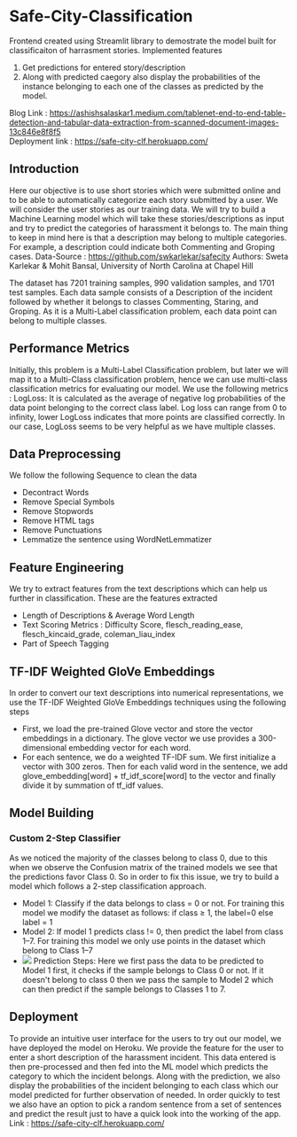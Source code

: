 # Safe-City-Classification
Frontend created using Streamlit library to demostrate the model built for classificaiton of harrasment stories.
Implemented features
1. Get predictions for entered story/description
2. Along with predicted caegory also display the probabilities of the instance belonging to each one of the classes as predicted by the model.

Blog Link : https://ashishsalaskar1.medium.com/tablenet-end-to-end-table-detection-and-tabular-data-extraction-from-scanned-document-images-13c846e8f8f5<br>
Deployment link : https://safe-city-clf.herokuapp.com/

## Introduction
Here our objective is to use short stories which were submitted online and to be able to automatically categorize each story submitted by a user. We will consider the user stories as our training data. We will try to build a Machine Learning model which will take these stories/descriptions as input and try to predict the categories of harassment it belongs to. The main thing to keep in mind here is that a description may belong to multiple categories. For example, a description could indicate both Commenting and Groping cases.
Data-Source : https://github.com/swkarlekar/safecity
Authors: Sweta Karlekar & Mohit Bansal, University of North Carolina at Chapel Hill

The dataset has 7201 training samples, 990 validation samples, and 1701 test samples. Each data sample consists of a Description of the incident followed by whether it belongs to classes Commenting, Staring, and Groping. As it is a Multi-Label classification problem, each data point can belong to multiple classes.

## Performance Metrics
Initially, this problem is a Multi-Label Classification problem, but later we will map it to a Multi-Class classification problem, hence we can use multi-class classification metrics for evaluating our model. We use the following metrics :
LogLoss: It is calculated as the average of negative log probabilities of the data point belonging to the correct class label. Log loss can range from 0 to infinity, lower LogLoss indicates that more points are classified correctly. In our case, LogLoss seems to be very helpful as we have multiple classes.

## Data Preprocessing
We follow the following Sequence to clean the data
- Decontract Words
- Remove Special Symbols
- Remove Stopwords
- Remove HTML tags
- Remove Punctuations
- Lemmatize the sentence using WordNetLemmatizer

## Feature Engineering
We try to extract features from the text descriptions which can help us further in classification. These are the features extracted
- Length of Descriptions & Average Word Length
- Text Scoring Metrics : Difficulty Score, flesch_reading_ease, flesch_kincaid_grade, coleman_liau_index
- Part of Speech Tagging

## TF-IDF Weighted GloVe Embeddings
In order to convert our text descriptions into numerical representations, we use the TF-IDF Weighted GloVe Embeddings techniques using the following steps
- First, we load the pre-trained Glove vector and store the vector embeddings in a dictionary. The glove vector we use provides a 300-dimensional embedding vector for each word.
- For each sentence, we do a weighted TF-IDF sum. We first initialize a vector with 300 zeros. Then for each valid word in the sentence, we add glove_embedding[word] + tf_idf_score[word] to the vector and finally divide it by summation of tf_idf values.

## Model Building
### Custom 2-Step Classifier
As we noticed the majority of the classes belong to class 0, due to this when we observe the Confusion matrix of the trained models we see that the predictions favor Class 0. So in order to fix this issue, we try to build a model which follows a 2-step classification approach.
- Model 1: Classify if the data belongs to class = 0 or not.
For training this model we modify the dataset as follows: if class ≥ 1, the label=0 else label = 1
- Model 2: If model 1 predicts class != 0, then predict the label from class 1–7. For training this model we only use points in the dataset which belong to Class 1–7
- ![](https://miro.medium.com/max/963/1*nR1g36AJvmqFmcmtKWbXqg.png)
Prediction Steps: Here we first pass the data to be predicted to Model 1 first, it checks if the sample belongs to Class 0 or not. If it doesn't belong to class 0 then we pass the sample to Model 2 which can then predict if the sample belongs to Classes 1 to 7.

## Deployment
To provide an intuitive user interface for the users to try out our model, we have deployed the model on Heroku. We provide the feature for the user to enter a short description of the harassment incident. This data entered is then pre-processed and then fed into the ML model which predicts the category to which the incident belongs. Along with the prediction, we also display the probabilities of the incident belonging to each class which our model predicted for further observation of needed. In order quickly to test we also have an option to pick a random sentence from a set of sentences and predict the result just to have a quick look into the working of the app.
Link : https://safe-city-clf.herokuapp.com/

